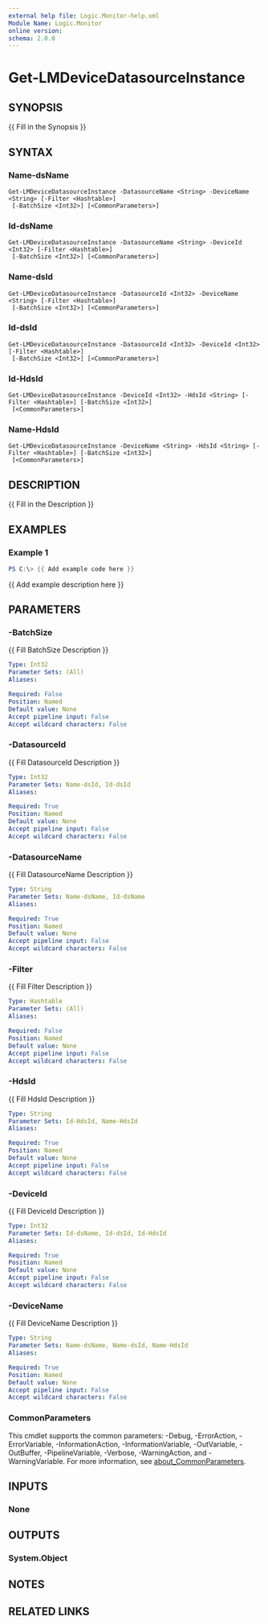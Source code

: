 ```yaml
---
external help file: Logic.Monitor-help.xml
Module Name: Logic.Monitor
online version:
schema: 2.0.0
---
```


# Get-LMDeviceDatasourceInstance

## SYNOPSIS
{{ Fill in the Synopsis }}

## SYNTAX

### Name-dsName
```
Get-LMDeviceDatasourceInstance -DatasourceName <String> -DeviceName <String> [-Filter <Hashtable>]
 [-BatchSize <Int32>] [<CommonParameters>]
```

### Id-dsName
```
Get-LMDeviceDatasourceInstance -DatasourceName <String> -DeviceId <Int32> [-Filter <Hashtable>]
 [-BatchSize <Int32>] [<CommonParameters>]
```

### Name-dsId
```
Get-LMDeviceDatasourceInstance -DatasourceId <Int32> -DeviceName <String> [-Filter <Hashtable>]
 [-BatchSize <Int32>] [<CommonParameters>]
```

### Id-dsId
```
Get-LMDeviceDatasourceInstance -DatasourceId <Int32> -DeviceId <Int32> [-Filter <Hashtable>]
 [-BatchSize <Int32>] [<CommonParameters>]
```

### Id-HdsId
```
Get-LMDeviceDatasourceInstance -DeviceId <Int32> -HdsId <String> [-Filter <Hashtable>] [-BatchSize <Int32>]
 [<CommonParameters>]
```

### Name-HdsId
```
Get-LMDeviceDatasourceInstance -DeviceName <String> -HdsId <String> [-Filter <Hashtable>] [-BatchSize <Int32>]
 [<CommonParameters>]
```

## DESCRIPTION
{{ Fill in the Description }}

## EXAMPLES

### Example 1
```powershell
PS C:\> {{ Add example code here }}
```

{{ Add example description here }}

## PARAMETERS

### -BatchSize
{{ Fill BatchSize Description }}

```yaml
Type: Int32
Parameter Sets: (All)
Aliases:

Required: False
Position: Named
Default value: None
Accept pipeline input: False
Accept wildcard characters: False
```

### -DatasourceId
{{ Fill DatasourceId Description }}

```yaml
Type: Int32
Parameter Sets: Name-dsId, Id-dsId
Aliases:

Required: True
Position: Named
Default value: None
Accept pipeline input: False
Accept wildcard characters: False
```

### -DatasourceName
{{ Fill DatasourceName Description }}

```yaml
Type: String
Parameter Sets: Name-dsName, Id-dsName
Aliases:

Required: True
Position: Named
Default value: None
Accept pipeline input: False
Accept wildcard characters: False
```

### -Filter
{{ Fill Filter Description }}

```yaml
Type: Hashtable
Parameter Sets: (All)
Aliases:

Required: False
Position: Named
Default value: None
Accept pipeline input: False
Accept wildcard characters: False
```

### -HdsId
{{ Fill HdsId Description }}

```yaml
Type: String
Parameter Sets: Id-HdsId, Name-HdsId
Aliases:

Required: True
Position: Named
Default value: None
Accept pipeline input: False
Accept wildcard characters: False
```

### -DeviceId
{{ Fill DeviceId Description }}

```yaml
Type: Int32
Parameter Sets: Id-dsName, Id-dsId, Id-HdsId
Aliases:

Required: True
Position: Named
Default value: None
Accept pipeline input: False
Accept wildcard characters: False
```

### -DeviceName
{{ Fill DeviceName Description }}

```yaml
Type: String
Parameter Sets: Name-dsName, Name-dsId, Name-HdsId
Aliases:

Required: True
Position: Named
Default value: None
Accept pipeline input: False
Accept wildcard characters: False
```

### CommonParameters
This cmdlet supports the common parameters: -Debug, -ErrorAction, -ErrorVariable, -InformationAction, -InformationVariable, -OutVariable, -OutBuffer, -PipelineVariable, -Verbose, -WarningAction, and -WarningVariable. For more information, see [about_CommonParameters](http://go.microsoft.com/fwlink/?LinkID=113216).

## INPUTS

### None
## OUTPUTS

### System.Object
## NOTES

## RELATED LINKS
